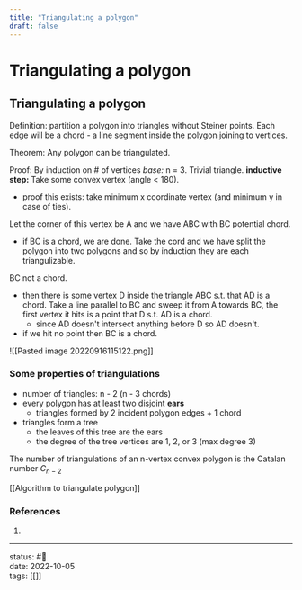 ```yaml
---
title: "Triangulating a polygon"
draft: false
---
```

# Triangulating a polygon
## Triangulating a polygon
Definition: partition a polygon into triangles without Steiner points. Each edge will be a chord - a line segment inside the polygon joining to vertices.

Theorem:  Any polygon can be triangulated.

Proof: By induction on # of vertices
*base:* n = 3. Trivial triangle.
**inductive step:** 
Take some convex vertex (angle < 180).
- proof this exists: take minimum x coordinate vertex (and minimum y in case of ties).

Let the corner of this vertex be A and we have ABC with BC potential chord.
- if BC is a chord, we are done. Take the cord and we have split the polygon into two polygons and so by induction they are each triangulizable.

BC not a chord. 
- then there is some vertex D inside the triangle ABC s.t. that AD is a chord.
Take a line parallel to BC and sweep it from A towards BC, the first vertex it hits is a point that D s.t. AD is a chord. 
	- since AD doesn't intersect anything before D so AD doesn't.
- if we hit no point then BC is a chord.

![[Pasted image 20220916115122.png]]

### Some properties of triangulations
- number of triangles: n - 2 (n - 3 chords) 
- every polygon has at least two disjoint **ears** 
	- triangles formed by 2 incident polygon edges + 1 chord
- triangles form a tree
	- the leaves of this tree are the ears
	- the degree of the tree vertices are 1, 2, or 3 (max degree 3)

The number of triangulations of an n-vertex convex polygon  is the Catalan number $C_{n-2}$ 

[[Algorithm to triangulate polygon]]
### References
1. 

---
status: #🌱             
date: 2022-10-05           
tags: [[]]           